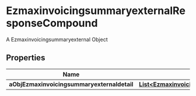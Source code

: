 

# EzmaxinvoicingsummaryexternalResponseCompound

A Ezmaxinvoicingsummaryexternal Object

## Properties

| Name | Type | Description | Notes |
|------------ | ------------- | ------------- | -------------|
|**aObjEzmaxinvoicingsummaryexternaldetail** | [**List&lt;EzmaxinvoicingsummaryexternaldetailResponseCompound&gt;**](EzmaxinvoicingsummaryexternaldetailResponseCompound.md) |  |  |



